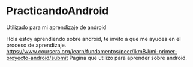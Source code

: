 # PracticandoAndroid
Utilizado para mi aprendizaje de android

Hola estoy aprendiendo sobre android, te invito a que me ayudes en el proceso de aprendizaje.
https://www.coursera.org/learn/fundamentos/peer/IkmBJ/mi-primer-proyecto-android/submit
Pagina que utilizo para aprender sobre android.
